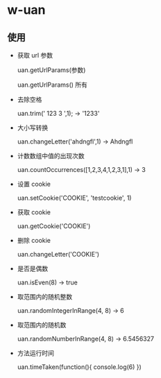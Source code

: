 # w-uan

## 使用

- 获取 url 参数

    uan.getUrlParams(参数)

    uan.getUrlParams() 所有

- 去除空格

    uan.trim(' 123  3 ',1); -> '1233'

- 大小写转换

    uan.changeLetter('ahdngfl',1) -> Ahdngfl

- 计数数组中值的出现次数

    uan.countOccurrences([1,2,3,4,1,2,3,1],1) -> 3

- 设置 cookie

    uan.setCookie('COOKIE', 'testcookie', 1)

- 获取 cookie

    uan.getCookie('COOKIE')

- 删除 cookie

    uan.changeLetter('COOKIE')

- 是否是偶数

    uan.isEven(8) -> true

- 取范围内的随机整数

    uan.randomIntegerInRange(4, 8) -> 6

- 取范围内的随机数

    uan.randomNumberInRange(4, 8) -> 6.5456327

- 方法运行时间

    uan.timeTaken(function(){
        console.log(6)
    })


